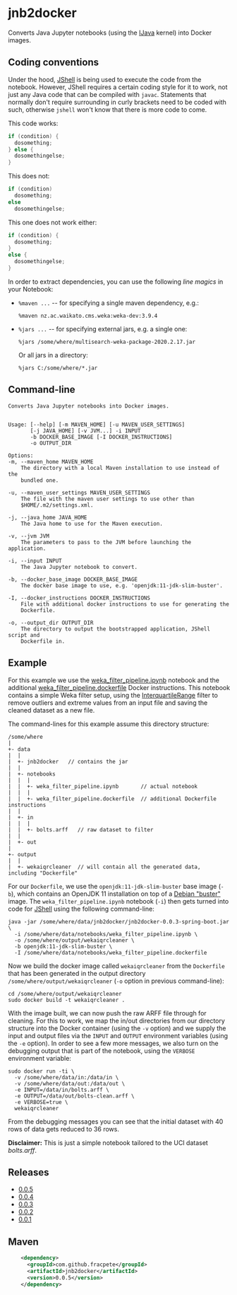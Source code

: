 # jnb2docker
Converts Java Jupyter notebooks (using the [IJava](https://github.com/SpencerPark/IJava) 
kernel) into Docker images.

## Coding conventions
Under the hood, [JShell](https://docs.oracle.com/javase/9/tools/jshell.htm) is
being used to execute the code from the notebook. However, JShell requires
a certain coding style for it to work, not just any Java code that can be 
compiled with `javac`. Statements that normally don't require surrounding in
curly brackets need to be coded with such, otherwise `jshell` won't know
that there is more code to come. 

This code works:

```java
if (condition) {
  dosomething;
} else {
  dosomethingelse;
}
``` 

This does not:

```java
if (condition)
  dosomething;
else
  dosomethingelse;
``` 

This one does not work either:

```java
if (condition) {
  dosomething;
} 
else {
  dosomethingelse;
}
``` 

In order to extract dependencies, you can use the following *line magics* in 
your Notebook:

* `%maven ...` -- for specifying a single maven dependency, e.g.:

   ```
   %maven nz.ac.waikato.cms.weka:weka-dev:3.9.4
   ```
   
* `%jars ...` -- for specifying external jars, e.g. a single one:

   ```
   %jars /some/where/multisearch-weka-package-2020.2.17.jar
   ```
   
   Or all jars in a directory:

   ```
   %jars C:/some/where/*.jar
   ```


## Command-line

```commandline
Converts Java Jupyter notebooks into Docker images.


Usage: [--help] [-m MAVEN_HOME] [-u MAVEN_USER_SETTINGS]
       [-j JAVA_HOME] [-v JVM...] -i INPUT
       -b DOCKER_BASE_IMAGE [-I DOCKER_INSTRUCTIONS]
       -o OUTPUT_DIR

Options:
-m, --maven_home MAVEN_HOME
	The directory with a local Maven installation to use instead of the
	bundled one.

-u, --maven_user_settings MAVEN_USER_SETTINGS
	The file with the maven user settings to use other than
	$HOME/.m2/settings.xml.

-j, --java_home JAVA_HOME
	The Java home to use for the Maven execution.

-v, --jvm JVM
	The parameters to pass to the JVM before launching the application.

-i, --input INPUT
	The Java Jupyter notebook to convert.

-b, --docker_base_image DOCKER_BASE_IMAGE
	The docker base image to use, e.g. 'openjdk:11-jdk-slim-buster'.

-I, --docker_instructions DOCKER_INSTRUCTIONS
	File with additional docker instructions to use for generating the
	Dockerfile.

-o, --output_dir OUTPUT_DIR
	The directory to output the bootstrapped application, JShell script and
	Dockerfile in.
```

## Example

For this example we use the [weka_filter_pipeline.ipynb](src/jupyter/weka_filter_pipeline.ipynb)
notebook and the additional [weka_filter_pipeline.dockerfile](src/jupyter/weka_filter_pipeline.dockerfile)
Docker instructions. This notebook contains a simple Weka filter setup, using
the [InterquartileRange](https://weka.sourceforge.io/doc.dev/weka/filters/unsupervised/attribute/InterquartileRange.html)
filter to remove outliers and extreme values from an input file and saving the cleaned 
dataset as a new file.

The command-lines for this example assume this directory structure:

```
/some/where
|
+- data
|  |
|  +- jnb2docker   // contains the jar
|  |
|  +- notebooks
|  |  |
|  |  +- weka_filter_pipeline.ipynb       // actual notebook
|  |  |
|  |  +- weka_filter_pipeline.dockerfile  // additional Dockerfile instructions
|  |
|  +- in
|  |  |
|  |  +- bolts.arff   // raw dataset to filter
|  |
|  +- out
|
+- output
|  |
|  +- wekaiqrcleaner  // will contain all the generated data, including "Dockerfile"
```

For our `Dockerfile`, we use the `openjdk:11-jdk-slim-buster` base image (`-b`), which
contains an OpenJDK 11 installation on top of a [Debian "buster"](https://www.debian.org/releases/buster/)
image. The `weka_filter_pipeline.ipynb` notebook (`-i`) then gets turned into code
for [JShell](https://docs.oracle.com/javase/9/tools/jshell.htm) using the 
following command-line:

```commandline
java -jar /some/where/data/jnb2docker/jnb2docker-0.0.3-spring-boot.jar \
  -i /some/where/data/notebooks/weka_filter_pipeline.ipynb \ 
  -o /some/where/output/wekaiqrcleaner \
  -b openjdk:11-jdk-slim-buster \
  -I /some/where/data/notebooks/weka_filter_pipeline.dockerfile  
```

Now we build the docker image called `wekaiqrcleaner` from the `Dockerfile`
that has been generated in the output directory `/some/where/output/wekaiqrcleaner` 
(`-o` option in previous command-line):

```
cd /some/where/output/wekaiqrcleaner
sudo docker build -t wekaiqrcleaner .
```

With the image built, we can now push the raw ARFF file through for cleaning.
For this to work, we map the in/out directories from our directory structure
into the Docker container (using the `-v` option) and we supply the input
and output files via the `INPUT` and `OUTPUT` environment variables (using 
the `-e` option). In order to see a few more messages, we also turn on the
debugging output that is part of the notebook, using the `VERBOSE` environment
variable:

```
sudo docker run -ti \
  -v /some/where/data/in:/data/in \
  -v /some/where/data/out:/data/out \
  -e INPUT=/data/in/bolts.arff \
  -e OUTPUT=/data/out/bolts-clean.arff \
  -e VERBOSE=true \
  wekaiqrcleaner
```

From the debugging messages you can see that the initial dataset with 40 rows
of data gets reduced to 36 rows.

**Disclaimer:** This is just a simple notebook tailored to the UCI dataset
*bolts.arff*.


## Releases

* [0.0.5](https://github.com/taiao/jnb2docker/releases/download/jnb2docker-0.0.5/jnb2docker-0.0.5-spring-boot.jar)
* [0.0.4](https://github.com/taiao/jnb2docker/releases/download/jnb2docker-0.0.4/jnb2docker-0.0.4-spring-boot.jar)
* [0.0.3](https://github.com/taiao/jnb2docker/releases/download/jnb2docker-0.0.3/jnb2docker-0.0.3-spring-boot.jar)
* [0.0.2](https://github.com/taiao/jnb2docker/releases/download/jnb2docker-0.0.2/jnb2docker-0.0.2-spring-boot.jar)
* [0.0.1](https://github.com/taiao/jnb2docker/releases/download/jnb2docker-0.0.1/jnb2docker-0.0.1-spring-boot.jar)


## Maven

```xml
    <dependency>
      <groupId>com.github.fracpete</groupId>
      <artifactId>jnb2docker</artifactId>
      <version>0.0.5</version>
    </dependency>
```
